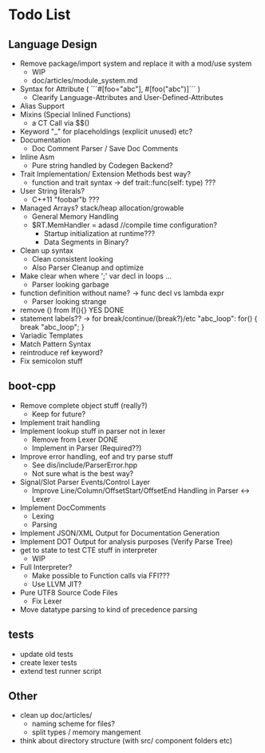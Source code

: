 # Todo List

## Language Design

* Remove package/import system and replace it with a mod/use system
	- WIP
	- doc/articles/module_system.md
* Syntax for Attribute ( ´´´#[foo="abc"], #[foo("abc")]´´´ )
	- Clearify Language-Attributes and User-Defined-Attributes
* Alias Support
* Mixins (Special Inlined Functions)
	- a CT Call via $$<expr>() 
* Keyword "_" for placeholdings (explicit unused) etc?
* Documentation
	- Doc Comment Parser / Save Doc Comments
* Inline Asm 
	- Pure string handled by Codegen Backend?
* Trait Implementation/ Extension Methods best way?
	- function and trait syntax -> def trait::func(self: type) ???
* User String literals?
	- C++11 "foobar"b ???
* Managed Arrays? stack/heap allocation/growable
	- General Memory Handling 
	- $RT.MemHandler = adasd //compile time configuration?
		- Startup initialization at runtime???
		- Data Segments in Binary?
* Clean up syntax
	- Clean consistent looking
	- Also Parser Cleanup and optimize
* Make clear when where ';' var decl in loops ...
	- Parser looking garbage 
* function definition without name? -> func decl vs lambda expr
	- Parser looking strange 
* remove () from If(){} YES DONE
* statement labels?? -> for break/continue/(break?)/etc "abc_loop": for() { break "abc_loop"; }
* Variadic Templates
* Match Pattern Syntax
* reintroduce ref keyword?
* Fix semicolon stuff

## boot-cpp

* Remove complete object stuff (really?)
	- Keep for future?
* Implement trait handling
* Implement lookup stuff in parser not in lexer 
	- Remove from Lexer DONE
	- Implement in Parser (Required??)
* Improve error handling, eof and try parse stuff
	- See dis/include/ParserError.hpp
	- Not sure what is the best way?
* Signal/Slot Parser Events/Control Layer
	- Improve Line/Column/OffsetStart/OffsetEnd Handling in Parser <-> Lexer
* Implement DocComments
	- Lexing
	- Parsing
* Implement JSON/XML Output for Documentation Generation
* Implement DOT Output for analysis purposes (Verify Parse Tree)
* get to state to test CTE stuff in interpreter
	- WIP
* Full Interpreter?
	- Make possible to Function calls via FFI???
	- Use LLVM JIT?
* Pure UTF8 Source Code Files 
	- Fix Lexer
* Move datatype parsing to kind of precedence parsing

## tests
* update old tests
* create lexer tests
* extend test runner script

## Other

* clean up doc/articles/ 
	- naming scheme for files?
	- split types / memory mangement
* think about directory structure (with src/ component folders etc)
